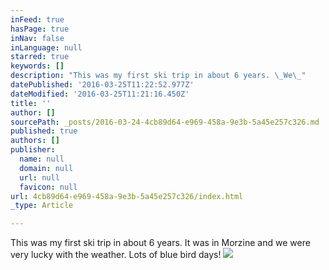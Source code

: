```yaml
---
inFeed: true
hasPage: true
inNav: false
inLanguage: null
starred: true
keywords: []
description: "This was my first ski trip in about 6 years. \_We\_"
datePublished: '2016-03-25T11:22:52.977Z'
dateModified: '2016-03-25T11:21:16.450Z'
title: ''
author: []
sourcePath: _posts/2016-03-24-4cb89d64-e969-458a-9e3b-5a45e257c326.md
published: true
authors: []
publisher:
  name: null
  domain: null
  url: null
  favicon: null
url: 4cb89d64-e969-458a-9e3b-5a45e257c326/index.html
_type: Article

---
```

This was my first ski trip in about 6 years.  It was in Morzine and we were very lucky with the weather.  Lots of blue bird days!
![](https://the-grid-user-content.s3-us-west-2.amazonaws.com/c68ae800-2d39-4ffa-afe1-23c74216d1cf.jpg)